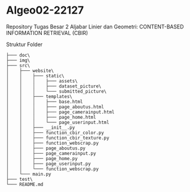 # Algeo02-22127
Repository Tugas Besar 2 Aljabar Linier dan Geometri: CONTENT-BASED INFORMATION RETRIEVAL (CBIR)

Struktur Folder
```
├─── doc\
├─── img\
├─── src\
│    ├─── website\
│    │    ├─── static\
│    │    │    ├─── assets\
│    │    │    ├─── dataset_picture\
│    │    │    └─── submitted_picture\
│    │    ├─── templates\
│    │    │    ├─── base.html
│    │    │    ├─── page_aboutus.html
│    │    │    ├─── page_camerainput.html
│    │    │    ├─── page_home.html
│    │    │    └─── page_userinput.html
│    │    ├─── __init__.py
│    │    ├─── function_cbir_color.py
│    │    ├─── function_cbir_texture.py
│    │    ├─── function_webscrap.py
│    │    ├─── page_aboutus.py
│    │    ├─── page_camerainput.py
│    │    ├─── page_home.py
│    │    ├─── page_userinput.py
│    │    └─── function_webscrap.py
│    └─── main.py     
├─── test\
└─── README.md
```
